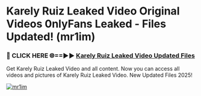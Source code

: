 # Karely Ruiz Leaked Video Original Videos 0nlyFans Leaked - Files Updated! (mr1im)

<h3>🔴 CLICK HERE 🌐==►► <a href="https://tinyurl.com/x26r9saj" rel="nofollow">Karely Ruiz Leaked Video Updated Files</a></h3>

Get Karely Ruiz Leaked Video and all content. Now you can access all videos and pictures of Karely Ruiz Leaked Video. New Updated Files 2025!

[![mr1im](https://i.imgur.com/LkgZPqh.gif)](https://tinyurl.com/x26r9saj)
